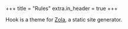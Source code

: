 +++
title = "Rules"
extra.in_header = true
+++

Hook is a theme for [Zola](https://getzola.org), a static site generator.


